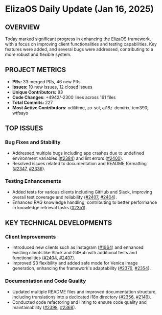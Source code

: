 # ElizaOS Daily Update (Jan 16, 2025)

## OVERVIEW 
Today marked significant progress in enhancing the ElizaOS framework, with a focus on improving client functionalities and testing capabilities. Key features were added, and several bugs were addressed, contributing to a more robust and flexible system.

## PROJECT METRICS
- **PRs:** 33 merged PRs, 46 new PRs
- **Issues:** 10 new issues, 12 closed issues
- **Unique Contributors:** 83
- **Code Changes:** +4942/-2300 lines across 161 files
- **Total Commits:** 227
- **Most Active Contributors:** odilitime, zo-sol, ai16z-demirix, tcm390, wtfsayo

## TOP ISSUES
### Bug Fixes and Stability
- Addressed multiple bugs including app crashes due to undefined environment variables ([#2384](https://github.com/elizaos/eliza/issues/2384)) and lint errors ([#2400](https://github.com/elizaos/eliza/issues/2400)).
- Resolved issues related to documentation and README formatting ([#2347](https://github.com/elizaos/eliza/issues/2347), [#2336](https://github.com/elizaos/eliza/issues/2336)).

### Testing Enhancements
- Added tests for various clients including GitHub and Slack, improving overall test coverage and reliability ([#2407](https://github.com/elizaos/eliza/pull/2407), [#2404](https://github.com/elizaos/eliza/pull/2404)).
- Enhanced RAG knowledge handling, contributing to better performance in knowledge retrieval tasks ([#2351](https://github.com/elizaos/eliza/pull/2351)).

## KEY TECHNICAL DEVELOPMENTS
### Client Improvements
- Introduced new clients such as Instagram ([#1964](https://github.com/elizaos/eliza/pull/1964)) and enhanced existing clients like Slack and GitHub with additional tests and functionalities ([#2404](https://github.com/elizaos/eliza/pull/2404), [#2407](https://github.com/elizaos/eliza/pull/2407)).
- Improved S3 flexibility and added safe mode for Venice image generation, enhancing the framework's adaptability ([#2379](https://github.com/elizaos/eliza/pull/2379), [#2354](https://github.com/elizaos/eliza/pull/2354)).

### Documentation and Code Quality
- Updated multiple README files and improved documentation structure, including translations into a dedicated i18n directory ([#2356](https://github.com/elizaos/eliza/pull/2356), [#2149](https://github.com/elizaos/eliza/pull/2149)).
- Conducted code refactoring and linting to ensure code quality and maintainability ([#2398](https://github.com/elizaos/eliza/pull/2398), [#2368](https://github.com/elizaos/eliza/pull/2368)).